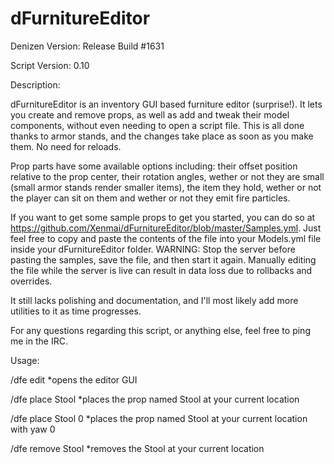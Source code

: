 # dFurnitureEditor

Denizen Version: Release Build #1631

Script Version: 0.10

Description:

dFurnitureEditor is an inventory GUI based furniture editor (surprise!).
It lets you create and remove props, as well as add and tweak their model components, without even needing to open a script file. This is all done thanks to armor stands, and the changes take place as soon as you make them. No need for reloads.

Prop parts have some available options including: their offset position relative to the prop center, their rotation angles, wether or not they are small (small armor stands render smaller items), the item they hold, wether or not the player can sit on them and wether or not they emit fire particles.

If you want to get some sample props to get you started, you can do so at https://github.com/Xenmai/dFurnitureEditor/blob/master/Samples.yml. Just feel free to copy and paste the contents of the file into your Models.yml file inside your dFurnitureEditor folder. WARNING: Stop the server before pasting the samples, save the file, and then start it again. Manually editing the file while the server is live can result in data loss due to rollbacks and overrides.

It still lacks polishing and documentation, and I'll most likely add more utilities to it as time progresses.

For any questions regarding this script, or anything else, feel free to ping me in the IRC.

Usage:

/dfe edit *opens the editor GUI

/dfe place Stool *places the prop named Stool at your current location

/dfe place Stool 0 *places the prop named Stool at your current location with yaw 0

/dfe remove Stool *removes the Stool at your current location 
